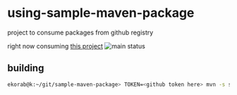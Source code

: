 # using-sample-maven-package

project to consume packages from github registry

right now consuming [this project](https://github.com/ekorab/sample-maven-package)
![main status](https://github.com/github/docs/actions/workflows/maven.yml/badge.svg)

## building

```bash
ekorab@k:~/git/sample-maven-package> TOKEN=<github token here> mvn -s settings.xml clean install
```
